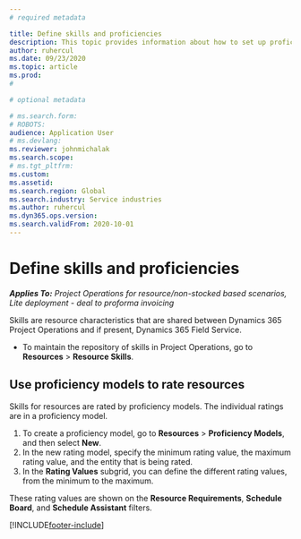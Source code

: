 ```yaml
---
# required metadata

title: Define skills and proficiencies
description: This topic provides information about how to set up proficiency models to rate resources. 
author: ruhercul
ms.date: 09/23/2020
ms.topic: article
ms.prod: 
#

# optional metadata

# ms.search.form: 
# ROBOTS: 
audience: Application User
# ms.devlang: 
ms.reviewer: johnmichalak
ms.search.scope: 
# ms.tgt_pltfrm: 
ms.custom: 
ms.assetid: 
ms.search.region: Global
ms.search.industry: Service industries
ms.author: ruhercul
ms.dyn365.ops.version: 
ms.search.validFrom: 2020-10-01
---
```


# Define skills and proficiencies

_**Applies To:** Project Operations for resource/non-stocked based scenarios, Lite deployment - deal to proforma invoicing_

Skills are resource characteristics that are shared between Dynamics 365 Project Operations and if present, Dynamics 365 Field Service. 

- To maintain the repository of skills in Project Operations, go to **Resources** \> **Resource Skills**. 

## Use proficiency models to rate resources

Skills for resources are rated by proficiency models. The individual ratings are in a proficiency model. 

1. To create a proficiency model, go to **Resources** \> **Proficiency Models**, and then select **New**.
2. In the new rating model, specify the minimum rating value, the maximum rating value, and the entity that is being rated.
3. In the **Rating Values** subgrid, you can define the different rating values, from the minimum to the maximum.


These rating values are shown on the **Resource Requirements**, **Schedule Board**, and **Schedule Assistant** filters.


[!INCLUDE[footer-include](../includes/footer-banner.md)]